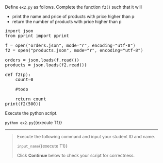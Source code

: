 Define `ex2.py` as follows. Complete the function `f2()` such that it will

* print the name and price of products with price higher than p
* return the number of products with price higher than p

<pre class="file" data-filename="ex2.py" data-target="replace">
import json
from pprint import pprint 

f = open("orders.json", mode="r", encoding="utf-8")
f2 = open("products.json", mode="r", encoding="utf-8")

orders = json.loads(f.read())
products = json.loads(f2.read())

def f2(p):
    count=0
    
	#todo
	
    return count
print(f2(500))
</pre>


Execute the python script.

`python ex2.py`{{execute T1}}


- - -
>
> Execute the following command and input your student ID and name.
> 
> `input_name`{{execute T1}}
>
> Click **Continue** below to check your script for correctness.
>
>



